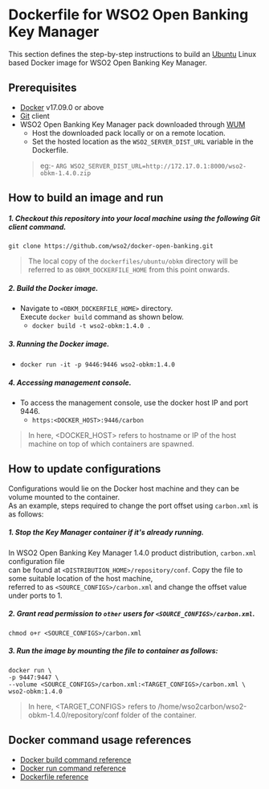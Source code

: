 # Dockerfile for WSO2 Open Banking Key Manager #
This section defines the step-by-step instructions to build an [Ubuntu](https://hub.docker.com/_/ubuntu/) Linux based Docker image for WSO2 Open Banking Key Manager.

## Prerequisites

* [Docker](https://www.docker.com/get-docker) v17.09.0 or above
* [Git](https://git-scm.com/book/en/v2/Getting-Started-Installing-Git) client
* WSO2 Open Banking Key Manager pack downloaded through [WUM](https://docs.wso2.com/display/OB140/Setting+Up+Servers)
    + Host the downloaded pack locally or on a remote location.
    + Set the hosted location as the `WSO2_SERVER_DIST_URL` variable in the Dockerfile.
    > eg:- `ARG WSO2_SERVER_DIST_URL=http://172.17.0.1:8000/wso2-obkm-1.4.0.zip` 

## How to build an image and run

##### 1. Checkout this repository into your local machine using the following Git client command.

```
git clone https://github.com/wso2/docker-open-banking.git
```

> The local copy of the `dockerfiles/ubuntu/obkm` directory will be referred to as `OBKM_DOCKERFILE_HOME` from this point onwards.

##### 2. Build the Docker image.

- Navigate to `<OBKM_DOCKERFILE_HOME>` directory. <br>
  Execute `docker build` command as shown below.
    + `docker build -t wso2-obkm:1.4.0 .`
    
##### 3. Running the Docker image.

- `docker run -it -p 9446:9446 wso2-obkm:1.4.0`

##### 4. Accessing management console.

- To access the management console, use the docker host IP and port 9446.
    + `https:<DOCKER_HOST>:9446/carbon`
    
> In here, <DOCKER_HOST> refers to hostname or IP of the host machine on top of which containers are spawned.

## How to update configurations

Configurations would lie on the Docker host machine and they can be volume mounted to the container. <br>
As an example, steps required to change the port offset using `carbon.xml` is as follows:

##### 1. Stop the Key Manager container if it's already running.

In WSO2 Open Banking Key Manager 1.4.0 product distribution, `carbon.xml` configuration file <br>
can be found at `<DISTRIBUTION_HOME>/repository/conf`. Copy the file to some suitable location of the host machine, <br>
referred to as `<SOURCE_CONFIGS>/carbon.xml` and change the offset value under ports to 1.

##### 2. Grant read permission to `other` users for `<SOURCE_CONFIGS>/carbon.xml`.

```
chmod o+r <SOURCE_CONFIGS>/carbon.xml
```

##### 3. Run the image by mounting the file to container as follows:

```
docker run \
-p 9447:9447 \
--volume <SOURCE_CONFIGS>/carbon.xml:<TARGET_CONFIGS>/carbon.xml \
wso2-obkm:1.4.0
```

> In here, <TARGET_CONFIGS> refers to /home/wso2carbon/wso2-obkm-1.4.0/repository/conf folder of the container.

## Docker command usage references

* [Docker build command reference](https://docs.docker.com/engine/reference/commandline/build/)
* [Docker run command reference](https://docs.docker.com/engine/reference/run/)
* [Dockerfile reference](https://docs.docker.com/engine/reference/builder/)
